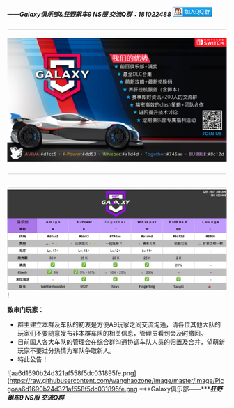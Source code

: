  ***——Galaxy俱乐部&狂野飙车9 NS服 交流Q群：181022488***
 [![group.png](https://raw.githubusercontent.com/wanghaozone/image/master/image/Picgogroup.png)](https://qm.qq.com/cgi-bin/qm/qr?k=kndxmcSGo3EM99G940l0k-ua0rxJFxYu&jump_from=webapi&authKey=IO5nTMo3pgjZdVbGIb29wr5UgNGqSLUGs1R8lhGBZIdx32/rGcJb5f/+qdwQKKy8)​

![af7b974d7b1e27f29e86ee8fa459311a.png](https://raw.githubusercontent.com/wanghaozone/image/master/image/Picgoaf7b974d7b1e27f29e86ee8fa459311a.png)

![38f1380a367820456ea7455c2b20db8a.jpeg](https://raw.githubusercontent.com/wanghaozone/image/master/image/Picgo38f1380a367820456ea7455c2b20db8a.jpeg)

![af7b974d7b1e27f29e86ee8fa459311a.png](https://raw.githubusercontent.com/wanghaozone/image/master/image/Picgoaf7b974d7b1e27f29e86ee8fa459311a.png)

 
![af7b974d7b1e27f29e86ee8fa459311a.png](https://raw.githubusercontent.com/wanghaozone/image/master/image/Picgoaf7b974d7b1e27f29e86ee8fa459311a.png)
![78eb8b868e232f3c262be0c9275b014d.webp](https://raw.githubusercontent.com/wanghaozone/image/master/image/Picgo78eb8b868e232f3c262be0c9275b014d.webp)!

**致串门玩家：**

- 群主建立本群及车队的初衷是方便A9玩家之间交流沟通，请各位其他大队的玩家们不要随意发布非本群车队的相关信息，管理员看到会及时撤回。
- 目前国人各大车队的管理会在综合群沟通协调车队人员的归置及合并，望萌新玩家不要过分热情为车队争取新人。
- 特此公告！

 

 ![aa6d1690b24d321af558f5dc031895fe.png](https://raw.githubusercontent.com/wanghaozone/image/master/image/Picgoaa6d1690b24d321af558f5dc031895fe.png
***Galaxy俱乐部——******狂野飙车9 NS服 交流Q群***
